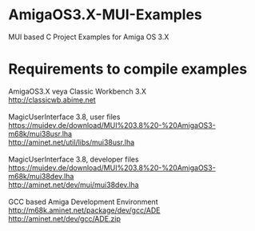 # AmigaOS3.X-MUI-Examples
MUI based C Project Examples for Amiga OS 3.X

# Requirements to compile examples
AmigaOS3.X veya Classic Workbench 3.X <br>
http://classicwb.abime.net<br>
<br>
MagicUserInterface 3.8, user files<br>
https://muidev.de/download/MUI%203.8%20-%20AmigaOS3-m68k/mui38usr.lha<br>
http://aminet.net/util/libs/mui38usr.lha<br>
<br>
MagicUserInterface 3.8, developer files<br>
https://muidev.de/download/MUI%203.8%20-%20AmigaOS3-m68k/mui38dev.lha<br>
http://aminet.net/dev/mui/mui38dev.lha<br>
<br>
GCC based Amiga Development Environment<br>
http://m68k.aminet.net/package/dev/gcc/ADE<br>
http://aminet.net/dev/gcc/ADE.zip<br>
<br>
